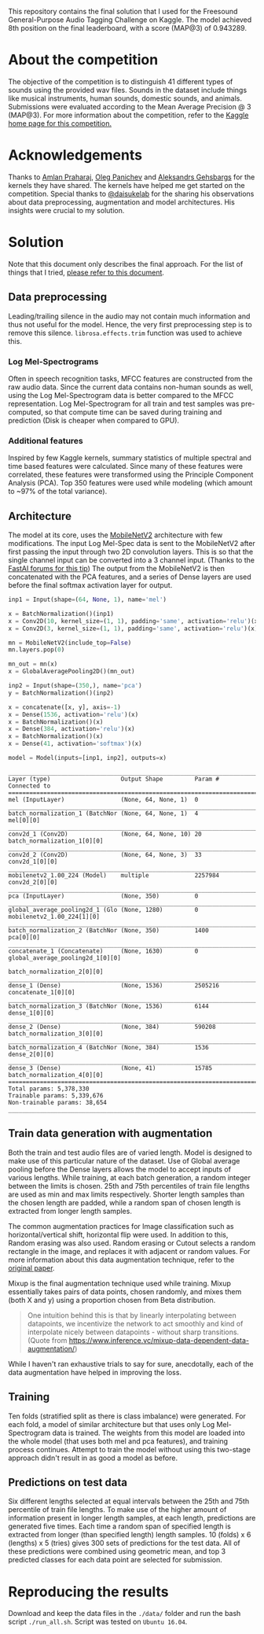 This repository contains the final solution that I used for the Freesound General-Purpose Audio Tagging Challenge on Kaggle. The model achieved 8th position on the final leaderboard, with a score (MAP@3) of 0.943289.

# About the competition
The objective of the competition is to distinguish 41 different types of sounds using the provided wav files. Sounds in the dataset include things like musical instruments, human sounds, domestic sounds, and animals. Submissions were evaluated according to the Mean Average Precision @ 3 (MAP@3). For more information about the competition, refer to the [Kaggle home page for this competition.](https://www.kaggle.com/c/freesound-audio-tagging/overview)

# Acknowledgements
Thanks to [Amlan Praharaj](https://www.kaggle.com/amlanpraharaj), [Oleg Panichev](https://www.kaggle.com/opanichev) and [Aleksandrs Gehsbargs](https://www.kaggle.com/agehsbarg) for the kernels they have shared. The kernels have helped me get started on the competition. Special thanks to [@daisukelab](https://www.kaggle.com/daisukelab) for the sharing his observations about data preprocessing, augmentation and model architectures. His insights were crucial to my solution.

# Solution
Note that this document only describes the final approach. For the list of things that I tried, [please refer to this document](approaches_all.md).

##  Data preprocessing
Leading/trailing silence in the audio may not contain much information and thus not useful for the model. Hence, the very first preprocessing step is to remove this silence. `librosa.effects.trim` function was used to achieve this.

### Log Mel-Spectrograms
Often in speech recognition tasks, MFCC features are constructed from the raw audio data. Since the current data contains non-human sounds as well, using the Log Mel-Spectrogram data is better compared to the MFCC representation. Log Mel-Spectrogram for all train and test samples was pre-computed, so that compute time can be saved during training and prediction (Disk is cheaper when compared to GPU).

### Additional features
Inspired by few Kaggle kernels, summary statistics of multiple spectral and time based features were calculated. Since many of these features were correlated, these features were transformed using the Principle Component Analysis (PCA). Top 350 features were used while modeling (which amount to ~97% of the total variance).

## Architecture
The model at its core, uses the [MobileNetV2](https://arxiv.org/abs/1801.04381) architecture with few modifications. The input Log Mel-Spec data is sent to the MobileNetV2 after first passing the input through two 2D convolution layers. This is so that the single channel input can be converted into a 3 channel input. (Thanks to the [FastAI forums for this tip](http://forums.fast.ai/t/black-and-white-images-on-vgg16/2479/12)) The output from the MobileNetV2 is then concatenated with the PCA features, and a series of Dense layers are used before the final softmax activation layer for output.

``` python
inp1 = Input(shape=(64, None, 1), name='mel')

x = BatchNormalization()(inp1)
x = Conv2D(10, kernel_size=(1, 1), padding='same', activation='relu')(x)
x = Conv2D(3, kernel_size=(1, 1), padding='same', activation='relu')(x)

mn = MobileNetV2(include_top=False)
mn.layers.pop(0)

mn_out = mn(x)
x = GlobalAveragePooling2D()(mn_out)

inp2 = Input(shape=(350,), name='pca')
y = BatchNormalization()(inp2)

x = concatenate([x, y], axis=-1)
x = Dense(1536, activation='relu')(x)
x = BatchNormalization()(x)
x = Dense(384, activation='relu')(x)
x = BatchNormalization()(x)
x = Dense(41, activation='softmax')(x)

model = Model(inputs=[inp1, inp2], outputs=x)
```

```
__________________________________________________________________________________________________
Layer (type)                    Output Shape         Param #     Connected to                     
==================================================================================================
mel (InputLayer)                (None, 64, None, 1)  0                                            
__________________________________________________________________________________________________
batch_normalization_1 (BatchNor (None, 64, None, 1)  4           mel[0][0]                        
__________________________________________________________________________________________________
conv2d_1 (Conv2D)               (None, 64, None, 10) 20          batch_normalization_1[0][0]      
__________________________________________________________________________________________________
conv2d_2 (Conv2D)               (None, 64, None, 3)  33          conv2d_1[0][0]                   
__________________________________________________________________________________________________
mobilenetv2_1.00_224 (Model)    multiple             2257984     conv2d_2[0][0]                   
__________________________________________________________________________________________________
pca (InputLayer)                (None, 350)          0                                            
__________________________________________________________________________________________________
global_average_pooling2d_1 (Glo (None, 1280)         0           mobilenetv2_1.00_224[1][0]       
__________________________________________________________________________________________________
batch_normalization_2 (BatchNor (None, 350)          1400        pca[0][0]                        
__________________________________________________________________________________________________
concatenate_1 (Concatenate)     (None, 1630)         0           global_average_pooling2d_1[0][0]
                                                                 batch_normalization_2[0][0]      
__________________________________________________________________________________________________
dense_1 (Dense)                 (None, 1536)         2505216     concatenate_1[0][0]              
__________________________________________________________________________________________________
batch_normalization_3 (BatchNor (None, 1536)         6144        dense_1[0][0]                    
__________________________________________________________________________________________________
dense_2 (Dense)                 (None, 384)          590208      batch_normalization_3[0][0]      
__________________________________________________________________________________________________
batch_normalization_4 (BatchNor (None, 384)          1536        dense_2[0][0]                    
__________________________________________________________________________________________________
dense_3 (Dense)                 (None, 41)           15785       batch_normalization_4[0][0]      
==================================================================================================
Total params: 5,378,330
Trainable params: 5,339,676
Non-trainable params: 38,654
__________________________________________________________________________________________________
```

## Train data generation with augmentation
Both the train and test audio files are of varied length. Model is designed to make use of this particular nature of the dataset. Use of Global average pooling before the Dense layers allows the model to accept inputs of various lengths. While training, at each batch generation, a random integer between the limits is chosen. 25th and 75th percentiles of train file lengths are used as min and max limits respectively. Shorter length samples than the chosen length are padded, while a random span of chosen length is extracted from longer length samples.

The common augmentation practices for Image classification such as horizontal/vertical shift, horizontal flip were used. In addition to this, Random erasing was also used. Random erasing or Cutout selects a random rectangle in the image, and replaces it with adjacent or random values. For more information about this data augmentation technique, refer to the [original paper](https://arxiv.org/abs/1708.04896).

Mixup is the final augmentation technique used while training. Mixup essentially takes pairs of data points, chosen randomly, and mixes them (both X and y) using a proportion chosen from Beta distribution.
> One intuition behind this is that by linearly interpolating between datapoints, we incentivize the network to act smoothly and kind of interpolate nicely between datapoints - without sharp transitions. (Quote from https://www.inference.vc/mixup-data-dependent-data-augmentation/)

While I haven't ran exhaustive trials to say for sure, anecdotally, each of the data augmentation have helped in improving the loss.

## Training
Ten folds (stratified split as there is class imbalance) were generated. For each fold, a model of similar architecture but that uses only Log Mel-Spectrogram data is trained. The weights from this model are loaded into the whole model (that uses both mel and pca features), and training process continues. Attempt to train the model without using this two-stage approach didn't result in as good a model as before.

## Predictions on test data
Six different lengths selected at equal intervals between the 25th and 75th percentile of train file lengths. To make use of the higher amount of information present in longer length samples, at each length, predictions are generated five times. Each time a random span of specified length is extracted from longer (than specified length) length samples. 10 (folds) x 6 (lengths) x 5 (tries) gives 300 sets of predictions for the test data. All of these predictions were combined using geometric mean, and top 3 predicted classes for each data point are selected for submission.

# Reproducing the results
Download and keep the data files in the `./data/` folder and run the bash script `./run_all.sh`. Script was tested on `Ubuntu 16.04`.
